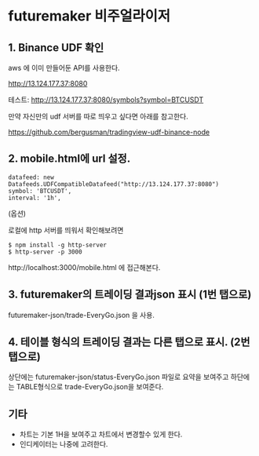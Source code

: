 # futuremaker 비주얼라이저

## 1. Binance UDF 확인

aws 에 이미 만들어둔 API를 사용한다.  

http://13.124.177.37:8080

테스트: http://13.124.177.37:8080/symbols?symbol=BTCUSDT

만약 자신만의 udf 서버를 따로 띄우고 싶다면 아래를 참고한다.

https://github.com/bergusman/tradingview-udf-binance-node


## 2. mobile.html에 url 설정.

```
datafeed: new Datafeeds.UDFCompatibleDatafeed("http://13.124.177.37:8080")
symbol: 'BTCUSDT',
interval: '1h',
```

(옵션)

로컬에 http 서버를 띄워서 확인해보려면 

```
$ npm install -g http-server
$ http-server -p 3000
```

http://localhost:3000/mobile.html 에 접근해본다.



## 3. futuremaker의 트레이딩 결과json 표시 (1번 탭으로)

futuremaker-json/trade-EveryGo.json 을 사용.


## 4. 테이블 형식의 트레이딩 결과는 다른 탭으로 표시. (2번 탭으로)

상단에는 futuremaker-json/status-EveryGo.json 파일로 요약을 보여주고 하단에는 TABLE형식으로 trade-EveryGo.json을 보여준다.

## 기타

- 차트는 기본 1H을 보여주고 차트에서 변경할수 있게 한다.
- 인디케이터는 나중에 고려한다.
